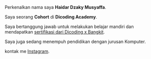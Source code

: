 Perkenalkan nama saya **Haidar Dzaky Musyaffa**.<br>

Saya seorang **Cohort** di **Dicoding Academy**.

Saya bertanggung jawab untuk melakukan belajar mandiri dan mendapatkan [sertifikasi dari Dicoding x Bangkit](https://www.coursera.org/account/accomplishments/specialization/CLKJD8XBXJ3M).
<br>

Saya juga sedang menempuh pendidikan dengan jurusan Komputer.<br>

kontak me [Instagram](https://www.instagram.com/haidarjakiem/).
